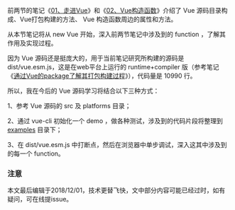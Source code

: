 前两节的笔记《[01、走进Vue](https://github.com/zymfe/into-vue/tree/master/doc/01%E3%80%81%E8%B5%B0%E8%BF%9BVue)》和《[02、Vue构造函数](https://github.com/zymfe/into-vue/tree/master/doc/02%E3%80%81Vue%E6%9E%84%E9%80%A0%E5%87%BD%E6%95%B0)》介绍了 Vue 源码目录构成、Vue打包构建的方法、 Vue 构造函数周边的属性和方法。

从本节笔记将从 new Vue 开始，深入前两节笔记中涉及到的 function ，了解其作用及实现过程。

因为 Vue 源码还是挺庞大的，用于当前笔记研究所构建的源码是 dist/vue.esm.js，这是在web平台上运行的 runtime+compiler 版（参考笔记《[通过Vue的package了解其打包构建过程](https://github.com/zymfe/into-vue/blob/master/doc/01%E3%80%81%E8%B5%B0%E8%BF%9BVue/02%E3%80%81%E9%80%9A%E8%BF%87Vue%E7%9A%84package%E4%BA%86%E8%A7%A3%E5%85%B6%E6%89%93%E5%8C%85%E6%9E%84%E5%BB%BA%E8%BF%87%E7%A8%8B.md)》），代码量是 10990 行。

所以，我在今后的 Vue 源码学习将结合以下三种方式：

1、参考 Vue 源码的 src 及 platforms 目录；

2、通过 vue-cli 初始化一个 demo ，做各种测试，涉及到的代码片段将整理到 [examples](https://github.com/zymfe/into-vue/tree/master/examples) 目录下；

3、在 dist/vue.esm.js 中打断点，然后在浏览器中单步调试，深入这其中涉及到的每一个 function。

### 注意
本文最后编辑于2018/12/01，技术更替飞快，文中部分内容可能已经过时，如有疑问，可在线提issue。